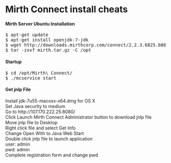 Mirth Connect install cheats
===================================

<h4>Mirth Server Ubuntu Installation</h4>
<pre>
$ apt-get update
$ apt-get install openjdk-7-jdk
$ wget http://downloads.mirthcorp.com/connect/2.2.3.6825.b80/mirthconnect-2.2.3.6825.b80-unix.tar.gz -O mirth.tar.gz
$ tar -zxvf mirth.tar.gz -C /opt
</pre>

<h4>Startup</h4>
<pre>
$ cd /opt/Mirth\ Connect/
$ ./mcservice start
</pre>

<h4>Get jnlp File</h4>
<p>
Install jdk-7u55-macosx-x64.dmg for OS X<br>
Set Java security to medium<br>
Go to http://107.170.222.25:8080/<br>
Click Launch Mirth Connect Administrator button to download jnlp file<br>
Move jnlp file to Desktop<br>
Right click file and select Get Info<br>
Change Open With to Java Web Start<br>
Double click jnlp file to launch application<br>
user: admin<br>
pwd: admin<br>
Complete registration form and change pwd<br>
</p>



